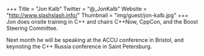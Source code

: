+++
Title = "Jon Kalb"
Twitter = "@_JonKalb"
Website = "http://www.slashslash.info/"
Thumbnail = "img/guest/jon-kalb.jpg"
+++
Jon does onsite training in C++ and chairs C++Now, CppCon, and the Boost Steering Committee.

Next month he will be speaking at the ACCU conference in Bristol, and keynoting the C++ Russia conference in Saint Petersburg.